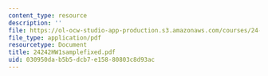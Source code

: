 ```yaml
---
content_type: resource
description: ''
file: https://ol-ocw-studio-app-production.s3.amazonaws.com/courses/24-242-logic-ii-spring-2004/030950dab5b5dcb7e15880803c8d93ac_24242HW1samplefixed.pdf
file_type: application/pdf
resourcetype: Document
title: 24242HW1samplefixed.pdf
uid: 030950da-b5b5-dcb7-e158-80803c8d93ac
---
```

